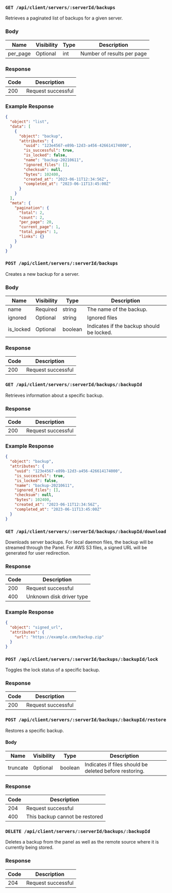 ### `GET /api/client/servers/:serverId/backups`

Retrieves a paginated list of backups for a given server.

### Body

| Name     | Visibility | Type | Description                |
| -------- | ---------- | ---- | -------------------------- |
| per_page | Optional   | int  | Number of results per page |

### Response

| Code | Description        |
| ---- | ------------------ |
| 200  | Request successful |

### Example Response

```json
{
  "object": "list",
  "data": [
    {
      "object": "backup",
      "attributes": {
        "uuid": "123e4567-e89b-12d3-a456-426614174000",
        "is_successful": true,
        "is_locked": false,
        "name": "backup-20210611",
        "ignored_files": [],
        "checksum": null,
        "bytes": 102400,
        "created_at": "2023-06-11T12:34:56Z",
        "completed_at": "2023-06-11T13:45:00Z"
      }
    }
  ],
  "meta": {
    "pagination": {
      "total": 2,
      "count": 2,
      "per_page": 20,
      "current_page": 1,
      "total_pages": 1,
      "links": {}
    }
  }
}
```

### `POST /api/client/servers/:serverId/backups`

Creates a new backup for a server.

### Body

| Name      | Visibility | Type    | Description                               |
| --------- | ---------- | ------- | ----------------------------------------- |
| name      | Required   | string  | The name of the backup.                   |
| ignored   | Optional   | string  | Ignored files                             |
| is_locked | Optional   | boolean | Indicates if the backup should be locked. |

### Response

| Code | Description        |
| ---- | ------------------ |
| 200  | Request successful |

### `GET /api/client/servers/:serverId/backups/:backupId`

Retrieves information about a specific backup.

### Response

| Code | Description        |
| ---- | ------------------ |
| 200  | Request successful |

### Example Response

```json
{
  "object": "backup",
  "attributes": {
    "uuid": "123e4567-e89b-12d3-a456-426614174000",
    "is_successful": true,
    "is_locked": false,
    "name": "backup-20210611",
    "ignored_files": [],
    "checksum": null,
    "bytes": 102400,
    "created_at": "2023-06-11T12:34:56Z",
    "completed_at": "2023-06-11T13:45:00Z"
  }
}
```

### `GET /api/client/servers/:serverId/backups/:backupId/download`

Downloads server backups. For local daemon files, the backup will be streamed through the Panel. For AWS S3 files, a signed URL will be generated for user redirection.

### Response

| Code | Description              |
| ---- | ------------------------ |
| 200  | Request successful       |
| 400  | Unknown disk driver type |

### Example Response

```json
{
  "object": "signed_url",
  "attributes": {
    "url": "https://example.com/backup.zip"
  }
}
```

### `POST /api/client/servers/:serverId/backups/:backupId/lock`

Toggles the lock status of a specific backup.

### Response

| Code | Description        |
| ---- | ------------------ |
| 200  | Request successful |

### `POST /api/client/servers/:serverId/backups/:backupId/restore`

Restores a specific backup.

#### Body

| Name     | Visibility | Type    | Description                                            |
| -------- | ---------- | ------- | ------------------------------------------------------ |
| truncate | 0ptional   | boolean | Indicates if files should be deleted before restoring. |

### Response

| Code | Description                    |
| ---- | ------------------------------ |
| 204  | Request successful             |
| 400  | This backup cannot be restored |

### `DELETE /api/client/servers/:serverId/backups/:backupId`

Deletes a backup from the panel as well as the remote source where it is currently
being stored.

### Response

| Code | Description        |
| ---- | ------------------ |
| 204  | Request successful |
